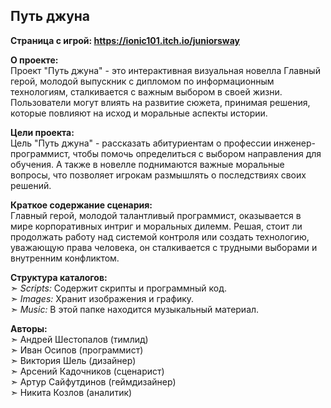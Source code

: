 ## Путь джуна

**Страница с игрой: https://ionic101.itch.io/juniorsway**

**О проекте:**  
Проект "Путь джуна" - это интерактивная визуальная новелла Главный герой, молодой выпускник с дипломом по информационным технологиям, сталкивается с важным выбором в своей жизни. Пользователи могут влиять на развитие сюжета, принимая решения, которые повлияют на исход и моральные аспекты истории.

**Цели проекта:**  
Цель "Путь джуна" - рассказать абитуриентам о профессии инженер-программист, чтобы помочь определиться с выбором направления для обучения. А также в новелле поднимаются важные моральные вопросы, что позволяет игрокам размышлять о последствиях своих решений.

**Краткое содержание сценария:**  
Главный герой, молодой талантливый программист, оказывается в мире корпоративных интриг и моральных дилемм. Решая, стоит ли продолжать работу над системой контроля или создать технологию, уважающую права человека, он сталкивается с трудными выборами и внутренним конфликтом.

**Структура каталогов:**  
➣ *Scripts:* Содержит скрипты и программный код.  
➣ *Images:* Хранит изображения и графику.  
➣ *Music:* В этой папке находится музыкальный материал.

**Авторы:**  
➣ Андрей Шестопалов (тимлид)  
➣ Иван Осипов (программист)  
➣ Виктория Шель (дизайнер)  
➣ Арсений Кадочников (сценарист)  
➣ Артур Сайфутдинов (геймдизайнер)  
➣ Никита Козлов (аналитик)
